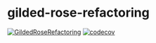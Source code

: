 # gilded-rose-refactoring

[![GildedRoseRefactoring](https://github.com/SarthakMakhija/gilded-rose-refactoring/actions/workflows/build.yml/badge.svg)](https://github.com/SarthakMakhija/gilded-rose-refactoring/actions/workflows/build.yml) [![codecov](https://codecov.io/github/SarthakMakhija/gilded-rose-refactoring/graph/badge.svg?token=M1Y3TZZDT7)](https://codecov.io/github/SarthakMakhija/gilded-rose-refactoring)
